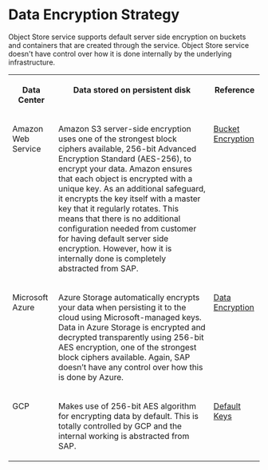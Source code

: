 <!-- loio4a7e6d7183f94048bfa74c3b4e1f2f76 -->

# Data Encryption Strategy

Object Store service supports default server side encryption on buckets and containers that are created through the service. Object Store service doesn't have control over how it is done internally by the underlying infrastructure.


<table>
<tr>
<th valign="top">

Data Center

</th>
<th valign="top">

Data stored on persistent disk

</th>
<th valign="top">

Reference

</th>
</tr>
<tr>
<td valign="top">

Amazon Web Service

</td>
<td valign="top">

Amazon S3 server-side encryption uses one of the strongest block ciphers available, 256-bit Advanced Encryption Standard \(AES-256\), to encrypt your data. Amazon ensures that each object is encrypted with a unique key. As an additional safeguard, it encrypts the key itself with a master key that it regularly rotates. This means that there is no additional configuration needed from customer for having default server side encryption. However, how it is internally done is completely abstracted from SAP.

</td>
<td valign="top">

[Bucket Encryption](https://docs.aws.amazon.com/AmazonS3/latest/dev/bucket-encryption.html)

</td>
</tr>
<tr>
<td valign="top">

Microsoft Azure

</td>
<td valign="top">

Azure Storage automatically encrypts your data when persisting it to the cloud using Microsoft-managed keys. Data in Azure Storage is encrypted and decrypted transparently using 256-bit AES encryption, one of the strongest block ciphers available. Again, SAP doesn’t have any control over how this is done by Azure.

</td>
<td valign="top">

[Data Encryption](https://docs.microsoft.com/en-us/azure/storage/common/storage-service-encryption#:~:text=the%20rotation%20yourself.-,Encryption%20scopes%20for%20Blob%20storage%20(preview),key%20that%20encrypts%20your%20data.)

</td>
</tr>
<tr>
<td valign="top">

GCP

</td>
<td valign="top">

Makes use of 256-bit AES algorithm for encrypting data by default. This is totally controlled by GCP and the internal working is abstracted from SAP.

</td>
<td valign="top">

[Default Keys](https://cloud.google.com/storage/docs/encryption/default-keys)

</td>
</tr>
</table>

